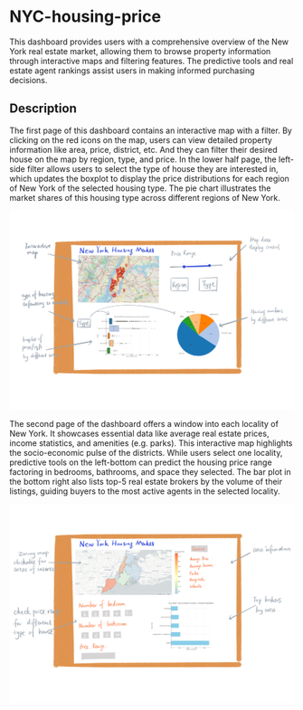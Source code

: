 # NYC-housing-price

This dashboard provides users with a comprehensive overview of the New York real estate market, allowing them to browse property information through interactive maps and filtering features. The predictive tools and real estate agent rankings assist users in making informed purchasing decisions.

## Description

The first page of this dashboard contains an interactive map with a filter. By clicking on the red icons on the map, users can view detailed property information like area, price, district, etc. And they can filter their desired house on the map by region, type, and price. In the lower half page, the left-side filter allows users to select the type of house they are interested in, which updates the boxplot to display the price distributions for each region of New York of the selected housing type. The pie chart illustrates the market shares of this housing type across different regions of New York.

![NYC sketch 1](https://github.com/erinkhc/NYC-housing-price/blob/main/sketch1.png)

The second page of the dashboard offers a window into each locality of New York. It showcases essential data like average real estate prices, income statistics, and amenities (e.g. parks). This interactive map highlights the socio-economic pulse of the districts. While users select one locality, predictive tools on the left-bottom can predict the housing price range factoring in bedrooms, bathrooms, and space they selected. The bar plot in the bottom right also lists top-5 real estate brokers by the volume of their listings, guiding buyers to the most active agents in the selected locality. 

![NYC sketch 2](https://github.com/erinkhc/NYC-housing-price/blob/main/sketch2.png)

